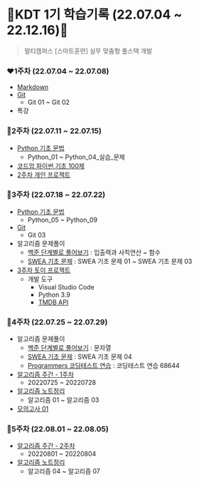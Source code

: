 # 🎀KDT 1기 학습기록 (22.07.04 ~ 22.12.16)🎀

> 멀티캠퍼스 [스마트훈련] 실무 맞춤형 풀스택 개발

### ❤**1주차** (22.07.04 ~ 22.07.08)
- [Markdown](https://github.com/jelly12paw/TIL/tree/main/Markdown)
- [Git](https://github.com/jelly12paw/TIL/tree/main/Git)
  - Git 01 ~ Git 02
- 특강

### 🧡**2주차** (22.07.11 ~ 22.07.15)
- [Python 기초 문법](https://github.com/jelly12paw/TIL/tree/main/Python)
  - Python_01 ~ Python_04_실습_문제
- [코드업 파이썬 기초 100제](https://github.com/jelly12paw/Algorithm/tree/main/CodeUp)
- [2주차 개인 프로젝트](https://github.com/jelly12paw/01-PJT-01/tree/master/1%ED%9A%8C%EC%B0%A8/%EB%B0%95%ED%98%9C%EC%A7%84)

### 💛**3주차** (22.07.18 ~ 22.07.22)
- [Python 기초 문법](https://github.com/jelly12paw/TIL/tree/main/Python)
  - Python_05 ~ Python_09
- [Git](https://github.com/jelly12paw/TIL/tree/main/Git)
  - Git 03
- 알고리즘 문제풀이
  - [백준 단계별로 풀어보기](https://github.com/jelly12paw/Algorithm/tree/main/BAEKJOON) : 입출력과 사칙연산 ~ 함수
  - [SWEA 기초 문제](https://github.com/jelly12paw/Algorithm/tree/main/SWEA) : SWEA 기초 문제 01 ~ SWEA 기초 문제 03
- [3주차 토이 프로젝트](https://github.com/jelly12paw/01-PJT-02/tree/main/1%ED%9A%8C%EC%B0%A8/%EB%B0%95%ED%98%9C%EC%A7%84)
  - 개발 도구
    - Visual Studio Code
    - Python 3.9
    - [TMDB API](https://developers.themoviedb.org/3/getting-started/introduction)
    
### 💚**4주차** (22.07.25 ~ 22.07.29)
- 알고리즘 문제풀이
  - [백준 단계별로 풀어보기](https://github.com/jelly12paw/Algorithm/tree/main/BAEKJOON) : 문자열
  - [SWEA 기초 문제](https://github.com/jelly12paw/Algorithm/tree/main/SWEA) : SWEA 기초 문제 04 
  - [Programmers 코딩테스트 연습](https://github.com/jelly12paw/Algorithm/tree/main/Programmers) : 코딩테스트 연습 68644
- [알고리즘 주간 - 1주차](https://github.com/jelly12paw/01-ALGORITHM/tree/master/1%ED%9A%8C%EC%B0%A8/%EB%B0%95%ED%98%9C%EC%A7%84)
  - 20220725 ~ 20220728
- [알고리즘 노트정리](https://github.com/jelly12paw/TIL/tree/main/Python)
  - 알고리즘 01 ~ 알고리즘 03
- [모의고사 01](https://github.com/jelly12paw/01-PJT-03/tree/master/1%ED%9A%8C%EC%B0%A8/%EB%B0%95%ED%98%9C%EC%A7%84)

### 💙**5주차** (22.08.01 ~ 22.08.05)
- [알고리즘 주간 - 2주차](https://github.com/jelly12paw/01-ALGORITHM/tree/master/1%ED%9A%8C%EC%B0%A8/%EB%B0%95%ED%98%9C%EC%A7%84)
  - 20220801 ~ 20220804
- [알고리즘 노트정리](https://github.com/jelly12paw/TIL/tree/main/Python)
  - 알고리즘 04 ~ 알고리즘 07


